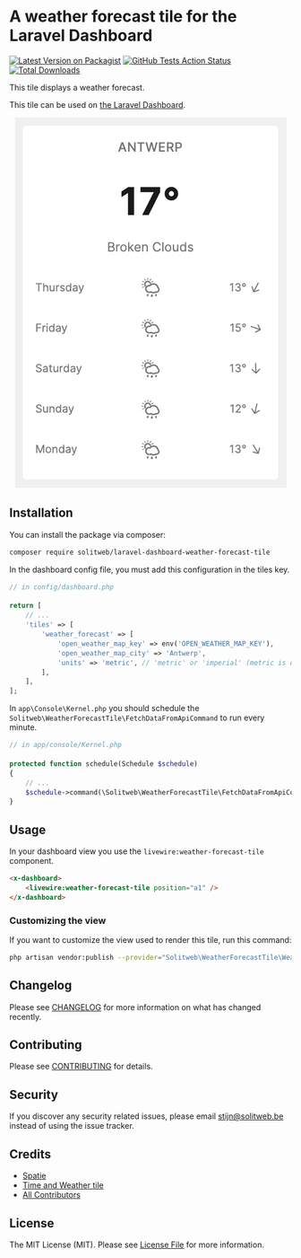 # A weather forecast tile for the Laravel Dashboard

[![Latest Version on Packagist](https://img.shields.io/packagist/v/solitweb/laravel-dashboard-weather-forecast-tile.svg?style=flat-square)](https://packagist.org/packages/solitweb/laravel-dashboard-weather-forecast-tile)
[![GitHub Tests Action Status](https://img.shields.io/github/workflow/status/solitweb/laravel-dashboard-weather-forecast-tile/run-tests?label=tests)](https://github.com/solitweb/laravel-dashboard-weather-forecast-tile/actions?query=workflow%3Arun-tests+branch%3Amaster)
[![Total Downloads](https://img.shields.io/packagist/dt/solitweb/laravel-dashboard-weather-forecast-tile.svg?style=flat-square)](https://packagist.org/packages/solitweb/laravel-dashboard-weather-forecast-tile)

This tile displays a weather forecast.

This tile can be used on [the Laravel Dashboard](https://docs.spatie.be/laravel-dashboard).

<p align="center">
  <img width="485" src="https://github.com/solitweb/laravel-dashboard-weather-forecast-tile/raw/master/screenshot.png">
</p>

## Installation

You can install the package via composer:

```bash
composer require solitweb/laravel-dashboard-weather-forecast-tile
```

In the dashboard config file, you must add this configuration in the tiles key.

```php
// in config/dashboard.php

return [
    // ...
    'tiles' => [
        'weather_forecast' => [
            'open_weather_map_key' => env('OPEN_WEATHER_MAP_KEY'),
            'open_weather_map_city' => 'Antwerp',
            'units' => 'metric', // 'metric' or 'imperial' (metric is default)
        ],
    ],
];
```

In `app\Console\Kernel.php` you should schedule the `Solitweb\WeatherForecastTile\FetchDataFromApiCommand` to run every minute.

```php
// in app/console/Kernel.php

protected function schedule(Schedule $schedule)
{
    // ...
    $schedule->command(\Solitweb\WeatherForecastTile\FetchDataFromApiCommand::class)->everyMinute();
}
```

## Usage

In your dashboard view you use the `livewire:weather-forecast-tile` component.

```html
<x-dashboard>
    <livewire:weather-forecast-tile position="a1" />
</x-dashboard>
```

### Customizing the view

If you want to customize the view used to render this tile, run this command:

```bash
php artisan vendor:publish --provider="Solitweb\WeatherForecastTile\WeatherForecastTileServiceProvider" --tag="dashboard-weather-forecast-tile-views"
```

## Changelog

Please see [CHANGELOG](CHANGELOG.md) for more information on what has changed recently.

## Contributing

Please see [CONTRIBUTING](CONTRIBUTING.md) for details.

## Security

If you discover any security related issues, please email stijn@solitweb.be instead of using the issue tracker.

## Credits

- [Spatie](https://github.com/spatie/)
- [Time and Weather tile](https://github.com/spatie/laravel-dashboard-time-weather-tile)
- [All Contributors](../../contributors)

## License

The MIT License (MIT). Please see [License File](LICENSE.md) for more information.
